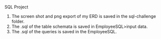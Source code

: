 SQL Project

1. The screen shot and png export of my ERD is saved in the sql-challenge folder.
2. The .sql of the table schemata is saved in EmployeeSQL>input data.
3. The .sql of the queries is saved in the EmployeeSQL.
